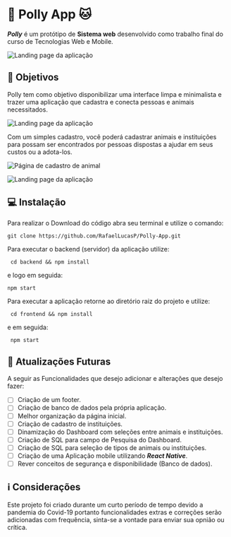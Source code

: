 # 🐶 Polly App 🐱
***Polly*** é um protótipo de **Sistema web** desenvolvido como trabalho final do curso de Tecnologias Web e Mobile.

![Landing page da aplicação](https://github.com/RafaelLucasP/Polly-App/blob/main/README-images/LandingPage.jpeg)

## 🔭 Objetivos

Polly tem como objetivo disponibilizar uma interface limpa e minimalista e trazer uma aplicação que cadastra e conecta pessoas e animais necessitados.

![Landing page da aplicação](https://github.com/RafaelLucasP/Polly-App/blob/main/README-images/Login.jpeg)

Com um simples cadastro, você poderá cadastrar animais e instituições para possam ser encontrados por pessoas dispostas a ajudar em seus custos ou a adota-los.

![Página de cadastro de animal](https://github.com/RafaelLucasP/Polly-App/blob/main/README-images/Animal-Register.jpeg)

![Landing page da aplicação](https://github.com/RafaelLucasP/Polly-App/blob/main/README-images/Dashboard.jpeg)

## 💻 Instalação

Para realizar o Download do código abra seu terminal e utilize o comando:

`git clone https://github.com/RafaelLucasP/Polly-App.git`

Para executar o backend (servidor) da aplicação utilize:

` cd backend && npm install`

e logo em seguida:

` npm start `

Para executar a aplicação retorne ao diretório raiz do projeto e utilize:

` cd frontend && npm install`

e em seguida:

` npm start`

## 🔨 Atualizações Futuras

A seguir as Funcionalidades que desejo adicionar e alterações que desejo fazer:

- [ ] Criação de um footer.
- [ ] Criação de banco de dados pela própria aplicação.
- [ ] Melhor organização da página inicial.
- [ ] Criação de cadastro de instituições.
- [ ] Dinamização do Dashboard com seleções entre animais e instituições.
- [ ] Criação de SQL para campo de Pesquisa do Dashboard.
- [ ] Criação de SQL para seleção de tipos de animais ou instituições.
- [ ] Criação de uma Aplicação mobile utilizando ***React Native***.
- [ ] Rever conceitos de segurança e disponibilidade (Banco de dados).

## ℹ️ Considerações

Este projeto foi criado durante um curto período de tempo devido a pandemia do Covid-19 portanto funcionalidades extras e correções serão adicionadas com frequência, sinta-se a vontade para enviar sua opnião ou crítica.